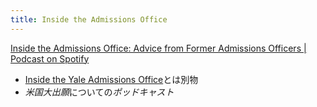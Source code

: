 ```yaml
---
title: Inside the Admissions Office
---
```


[Inside the Admissions Office: Advice from Former Admissions Officers | Podcast on Spotify](https://open.spotify.com/show/6ByFjQxHiT6VUAjdDVKr6i?si=kR4RTiwqRMSQ0z48NlBZdQ&dl_branch=1)

* [Inside the Yale Admissions Office](Inside%20the%20Yale%20Admissions%20Office.md)とは別物
* *米国大出願*についての*ポッドキャスト*
